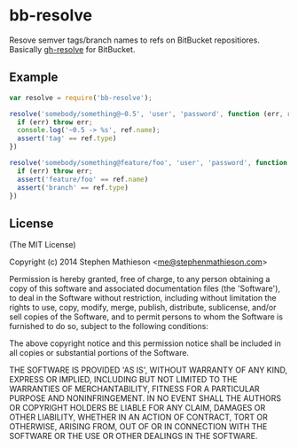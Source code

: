 
# bb-resolve

  Resove semver tags/branch names to refs on BitBucket repositiores.  Basically [gh-resolve](https://github.com/yields/gh-resolve) for BitBucket.

## Example

```js
var resolve = require('bb-resolve');

resolve('somebody/something@~0.5', 'user', 'password', function (err, ref) {
  if (err) throw err;
  console.log('~0.5 -> %s', ref.name);
  assert('tag' == ref.type)
})

resolve('somebody/something@feature/foo', 'user', 'password', function (err, ref) {
  if (err) throw err;
  assert('feature/foo' == ref.name)
  assert('branch' == ref.type)
})
```

## License

(The MIT License)

Copyright (c) 2014 Stephen Mathieson &lt;me@stephenmathieson.com&gt;

Permission is hereby granted, free of charge, to any person obtaining
a copy of this software and associated documentation files (the
'Software'), to deal in the Software without restriction, including
without limitation the rights to use, copy, modify, merge, publish,
distribute, sublicense, and/or sell copies of the Software, and to
permit persons to whom the Software is furnished to do so, subject to
the following conditions:

The above copyright notice and this permission notice shall be
included in all copies or substantial portions of the Software.

THE SOFTWARE IS PROVIDED 'AS IS', WITHOUT WARRANTY OF ANY KIND,
EXPRESS OR IMPLIED, INCLUDING BUT NOT LIMITED TO THE WARRANTIES OF
MERCHANTABILITY, FITNESS FOR A PARTICULAR PURPOSE AND NONINFRINGEMENT.
IN NO EVENT SHALL THE AUTHORS OR COPYRIGHT HOLDERS BE LIABLE FOR ANY
CLAIM, DAMAGES OR OTHER LIABILITY, WHETHER IN AN ACTION OF CONTRACT,
TORT OR OTHERWISE, ARISING FROM, OUT OF OR IN CONNECTION WITH THE
SOFTWARE OR THE USE OR OTHER DEALINGS IN THE SOFTWARE.
